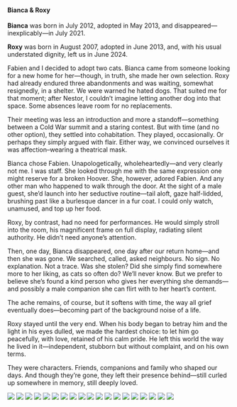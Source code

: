 <h4>Bianca & Roxy</h4>

**Bianca** was born in July 2012, adopted in May 2013, and disappeared—inexplicably—in July 2021.

**Roxy** was born in August 2007, adopted in June 2013, and, with his usual understated dignity, left us in June 2024.

Fabien and I decided to adopt two cats. Bianca came from someone looking for a new home for her—though, in truth, she made her own selection. Roxy had already endured three abandonments and was waiting, somewhat resignedly, in a shelter. We were warned he hated dogs. That suited me for that moment; after Nestor, I couldn’t imagine letting another dog into that space. Some absences leave room for no replacements.

Their meeting was less an introduction and more a standoff—something between a Cold War summit and a staring contest. But with time (and no other option), they settled into cohabitation. They played, occasionally. Or perhaps they simply argued with flair. Either way, we convinced ourselves it was affection–wearing a theatrical mask.

Bianca chose Fabien. Unapologetically, wholeheartedly—and very clearly not me. I was staff. She looked through me with the same expression one might reserve for a broken Hoover. She, however, adored Fabien. And any other man who happened to walk through the door. At the sight of a male guest, she’d launch into her seductive routine—tail aloft, gaze half-lidded, brushing past like a burlesque dancer in a fur coat. I could only watch, unamused, and top up her food.

Roxy, by contrast, had no need for performances. He would simply stroll into the room, his magnificent frame on full display, radiating silent authority. He didn’t need anyone’s attention.

Then, one day, Bianca disappeared, one day after our return home—and then she was gone. We searched, called, asked neighbours. No sign. No explanation. Not a trace. Was she stolen? Did she simply find somewhere more to her liking, as cats so often do? We’ll never know. But we prefer to believe she’s found a kind person who gives her everything she demands—and possibly a male companion she can flirt with to her heart’s content.

The ache remains, of course, but it softens with time, the way all grief eventually does—becoming part of the background noise of a life.

Roxy stayed until the very end. When his body began to betray him and the light in his eyes dulled, we made the hardest choice: to let him go peacefully, with love, retained of his calm pride. He left this world the way he lived in it—independent, stubborn but without complaint, and on his own terms.

They were characters. Friends, companions and family who shaped our days. And though they’re gone, they left their presence behind—still curled up somewhere in memory, still deeply loved.

![](13.jpg)
![](14.jpg)
![](15.jpg)
![](16.jpg)
![](17.jpg)
![](18.jpg)
![](19.jpg)
![](20.jpg)
![](21.jpg)
![](22.jpg)
![](23.jpg)
![](24.jpg)
![](25.jpg)
![](26.jpg)
![](27.jpg)
![](28.jpg)
![](29.jpg)
![](30.jpg)
![](31.jpg)

<p></p>
